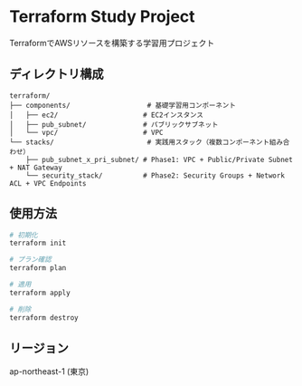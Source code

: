 # Terraform Study Project

TerraformでAWSリソースを構築する学習用プロジェクト

## ディレクトリ構成

```
terraform/
├── components/                   # 基礎学習用コンポーネント
│   ├── ec2/                     # EC2インスタンス
│   ├── pub_subnet/              # パブリックサブネット
│   └── vpc/                     # VPC
└── stacks/                       # 実践用スタック（複数コンポーネント組み合わせ）
    ├── pub_subnet_x_pri_subnet/ # Phase1: VPC + Public/Private Subnet + NAT Gateway
    └── security_stack/          # Phase2: Security Groups + Network ACL + VPC Endpoints
```

## 使用方法

```bash
# 初期化
terraform init

# プラン確認
terraform plan

# 適用
terraform apply

# 削除
terraform destroy
```

## リージョン

ap-northeast-1 (東京)
